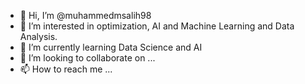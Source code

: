 - 👋 Hi, I’m @muhammedmsalih98
- 👀 I’m interested in optimization, AI and Machine Learning and Data Analysis. 
- 🌱 I’m currently learning Data Science and AI
- 💞️ I’m looking to collaborate on ...
- 📫 How to reach me ...

<!---
muhammedmsalih98/muhammedmsalih98 is a ✨ special ✨ repository because its `README.md` (this file) appears on your GitHub profile.
You can click the Preview link to take a look at your changes.
--->
